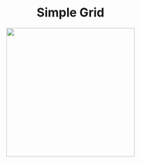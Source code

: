 <h1 align="center">Simple Grid</h1>

<p align="center">
  <img src=".github/images/1.gif" width="300">
</p>